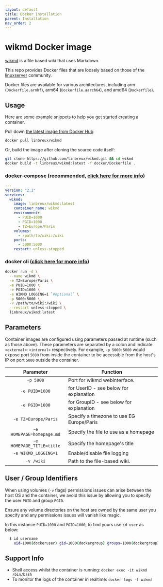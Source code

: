```yaml
---
layout: default
title: Docker installation
parent: Installation
nav_order: 2
---
```


# wikmd Docker image

[wikmd](https://github.com/Linbreux/wikmd) is a file based wiki that uses Markdown.

This repo provides Docker files that are loosely based on those of the [linuxserver](https://www.linuxserver.io/) community.

Docker files are available for various architectures, including arm (`Dockerfile.armhf`), arm64 (`Dockerfile.aarch64`), and amd64 (`Dockerfile`).

## Usage

Here are some example snippets to help you get started creating a container.

Pull down [the latest image from Docker Hub](https://hub.docker.com/r/linbreux/wikmd):

```bash
docker pull linbreux/wikmd
```

Or, build the image after cloning the source code itself:

```bash
git clone https://github.com/linbreux/wikmd.git && cd wikmd
docker build -t linbreux/wikmd:latest -f docker/Dockerfile .
```

### docker-compose (recommended, [click here for more info](https://docs.linuxserver.io/general/docker-compose))

```yaml
---
version: "2.1"
services:
  wikmd:
    image: linbreux/wikmd:latest
    container_name: wikmd
    environment:
      - PUID=1000
      - PGID=1000
      - TZ=Europe/Paris
    volumes:
      - /path/to/wiki:/wiki
    ports:
      - 5000:5000
    restart: unless-stopped
```

### docker cli ([click here for more info](https://docs.docker.com/engine/reference/commandline/cli/))

```bash
docker run -d \
  --name wikmd \
  -e TZ=Europe/Paris \
  -e PUID=1000 \
  -e PGID=1000 \
  -e WIKMD_LOGGING=1 `#optional` \
  -p 5000:5000 \
  -v /path/to/wiki:/wiki \
  --restart unless-stopped \
  linbreux/wikmd:latest
```

## Parameters

Container images are configured using parameters passed at runtime (such as those above). These parameters are separated by a colon and indicate `<external>:<internal>` respectively. For example, `-p 5000:5000` would expose port `5000` from inside the container to be accessible from the host's IP on port `5000` outside the container.

| Parameter | Function |
| :----: | --- |
| `-p 5000` | Port for wikmd webinterface. |
| `-e PUID=1000` | for UserID - see below for explanation |
| `-e PGID=1000` | for GroupID - see below for explanation |
| `-e TZ=Europe/Paris` | Specify a timezone to use EG Europe/Paris |
| `-e HOMEPAGE=homepage.md` | Specify the file to use as a homepage |
| `-e HOMEPAGE_TITLE=title` | Specify the homepage's title |
| `-e WIKMD_LOGGING=1` | Enable/disable file logging |
| `-v /wiki` | Path to the file-based wiki. |

## User / Group Identifiers

When using volumes (`-v` flags) permissions issues can arise between the host OS and the container, we avoid this issue by allowing you to specify the user `PUID` and group `PGID`.

Ensure any volume directories on the host are owned by the same user you specify and any permissions issues will vanish like magic.

In this instance `PUID=1000` and `PGID=1000`, to find yours use `id user` as below:

```bash
  $ id username
    uid=1000(dockeruser) gid=1000(dockergroup) groups=1000(dockergroup)
```

## Support Info

* Shell access whilst the container is running: `docker exec -it wikmd /bin/bash`
* To monitor the logs of the container in realtime: `docker logs -f wikmd`

